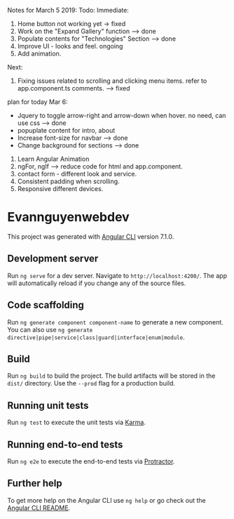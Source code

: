 Notes for March 5 2019:
Todo:
Immediate:
1) Home button not working yet -> fixed
2) Work on the "Expand Gallery" function --> done
3) Populate contents for "Technologies" Section --> done
4) Improve UI - looks and feel. ongoing
5) Add animation. 

Next:
1) Fixing issues related to scrolling and clicking menu items. refer to app.component.ts comments. --> fixed

plan for today Mar 6:
- Jquery to toggle arrow-right and arrow-down when hover. no need, can use css --> done
- popuplate content for intro, about
- Increase font-size for navbar --> done
- Change background for sections --> done


1) Learn Angular Animation
2) ngFor, ngIf --> reduce code for html and app.component.
3) contact form - different look and service.
4) Consistent padding when scrolling.
5) Responsive different devices.



# Evannguyenwebdev

This project was generated with [Angular CLI](https://github.com/angular/angular-cli) version 7.1.0.

## Development server

Run `ng serve` for a dev server. Navigate to `http://localhost:4200/`. The app will automatically reload if you change any of the source files.

## Code scaffolding

Run `ng generate component component-name` to generate a new component. You can also use `ng generate directive|pipe|service|class|guard|interface|enum|module`.

## Build

Run `ng build` to build the project. The build artifacts will be stored in the `dist/` directory. Use the `--prod` flag for a production build.

## Running unit tests

Run `ng test` to execute the unit tests via [Karma](https://karma-runner.github.io).

## Running end-to-end tests

Run `ng e2e` to execute the end-to-end tests via [Protractor](http://www.protractortest.org/).

## Further help

To get more help on the Angular CLI use `ng help` or go check out the [Angular CLI README](https://github.com/angular/angular-cli/blob/master/README.md).
